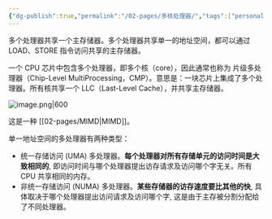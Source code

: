 ```yaml
---
{"dg-publish":true,"permalink":"/02-pages/多核处理器/","tags":["personal/blog"]}
---
```


多个处理器共享⼀个主存储器。多个处理器共享单⼀的地址空间，都可以通过 LOAD、STORE 指令访问共享的主存储器。

⼀个 CPU 芯⽚中包含多个处理器，即多个核（core），因此通常也称为 ⽚级多处理器（Chip-Level MultiProcessing，CMP）。意思是：⼀块芯⽚上集成了多个处理器。所有核共享⼀个 LLC（Last-Level Cache），并共享主存储器。

![image.png|600](https://yelanyanyu-img-bed.oss-cn-hangzhou.aliyuncs.com/img/blog/2024/11/20241128224210.png)


这是一种 [[02-pages/MIMD\|MIMD]]。

单一地址空间的多处理器有两种类型：
 - 统一存储访问 (UMA) 多处理器。**每个处理器对所有存储单元的访问时间是大致相同的**,  即访问时间与哪个处理器提出访存请求及访问哪个字无关。所有 CPU 共享相同的内存。
 - 非统一存储访问 (NUMA) 多处理器。**某些存储器的访存速度要比其他的快**, 具体取决于哪个处理器提出访问请求及访问哪个字, 这是由于主存被分割分配给了不同处理器。